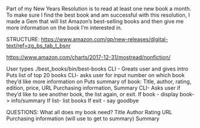 Part of my New Years Resolution is to read at least one new book a month.  To make sure I find the best book and am successful with this resolution, I made a Gem that will list Amazon’s best-selling books and then give me more information on the book I’m interested in.  

STRUCTURE:
https://www.amazon.com/gp/new-releases/digital-text/ref=zg_bs_tab_t_bsnr

https://www.amazon.com/charts/2017-12-31/mostread/nonfiction/

User types  ./best_books/bin/best-books
CLI - Greats user and gives intro
Puts list of top 20 books
CLI- asks user for input number on which book they’d like more information on
Puts summary of book: Title, author, rating, edition, price, URL Purchasing information, Summary
CLI- Asks user if they’d like to see another book, the list again, or exit.
If book - display book-> info/summary
If list- list books
	If exit - say goodbye


QUESTIONS:
What all does my book need?
Title
Author
Rating
URL Purchasing information (will use to get to summary)
Summary
